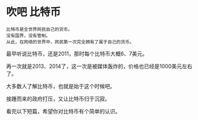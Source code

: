 # 吹吧 比特币

```
比特币是全世界网民自己的货币。
没有国界，没有管制。
从此，在网络的世界中，网民第一次完全拥有了属于自己的货币。
```

最早听说比特币，还是2011，那时每个比特币大概6、7美元。

再一次就是2013、2014了，这一次是被媒体轰炸的，价格也已经是1000美元左右了。

大多数人了解比特币，也就是始于这个时候吧。

接踵而来的政府打压，又让比特币归于沉寂。

看完以下短篇，希望你对比特币有个简单的认识。



